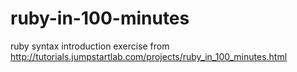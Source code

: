 # ruby-in-100-minutes

ruby syntax introduction exercise from http://tutorials.jumpstartlab.com/projects/ruby_in_100_minutes.html
